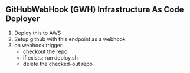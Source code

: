 GitHubWebHook (GWH) Infrastructure As Code Deployer
------------------------------------------------

 1. Deploy this to AWS
 2. Setup github with this endpoint as a webhook
 3. on webhook trigger:
    - checkout the repo
    - if exists: run deploy.sh
    - delete the checked-out repo
    